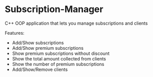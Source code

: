 # Subscription-Manager
C++ OOP application that lets you manage subscriptions and clients

Features:
 - Add/Show subscriptions
 - Add/Show premium subscriptions
 - Show premium subscriptions without discount
 - Show the total amount collected from clients
 - Show the number of premium subscriptions
 - Add/Show/Remove clients
